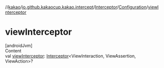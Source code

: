 //[kakao](../../../../index.md)/[io.github.kakaocup.kakao.intercept](../../index.md)/[Interceptor](../index.md)/[Configuration](index.md)/[viewInterceptor](view-interceptor.md)



# viewInterceptor  
[androidJvm]  
Content  
val [viewInterceptor](view-interceptor.md): [Interceptor](../index.md)<ViewInteraction, ViewAssertion, ViewAction>?  



